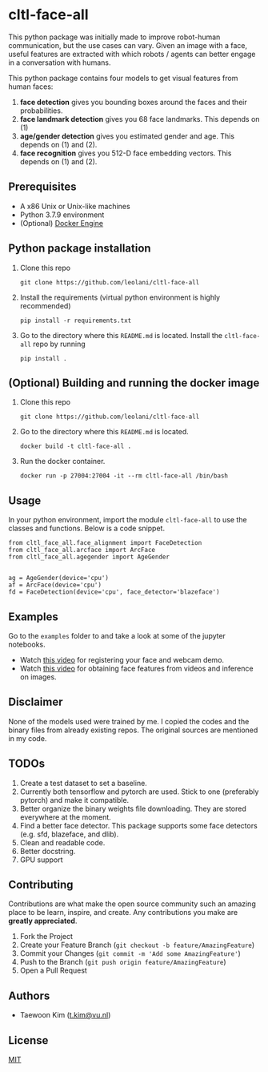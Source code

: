 # cltl-face-all

This python package was initially made to improve robot-human communication, but the use cases can vary. Given an image with a face, useful features are extracted with which robots / agents can better engage in a conversation with humans. 

This python package contains four models to get visual features from human faces:

1. **face detection** gives you bounding boxes around the faces and their probabilities.
2. **face landmark detection** gives you 68 face landmarks. This depends on (1)
3. **age/gender detection** gives you estimated gender and age. This depends on (1) and (2).
4. **face recognition** gives you 512-D face embedding vectors. This depends on (1) and (2).


## Prerequisites

* A x86 Unix or Unix-like machines 
* Python 3.7.9 environment
* (Optional) [Docker Engine](https://docs.docker.com/engine/install/)

## Python package installation

1. Clone this repo

    ```
    git clone https://github.com/leolani/cltl-face-all
    ```

2. Install the requirements (virtual python environment is highly recommended)
    ```
    pip install -r requirements.txt
    ```

3. Go to the directory where this `README.md` is located. Install the `cltl-face-all` repo by running
    ```
    pip install .
    ```


## (Optional) Building and running the docker image 


1. Clone this repo

    ```
    git clone https://github.com/leolani/cltl-face-all
    ```

2. Go to the directory where this `README.md` is located.
    ```
    docker build -t cltl-face-all .
    ```

3. Run the docker container.
    ```
    docker run -p 27004:27004 -it --rm cltl-face-all /bin/bash
    ```

## Usage

In your python environment, import the module `cltl-face-all` to use the classes and functions. Below is a code snippet.

```
from cltl_face_all.face_alignment import FaceDetection
from cltl_face_all.arcface import ArcFace
from cltl_face_all.agegender import AgeGender


ag = AgeGender(device='cpu')
af = ArcFace(device='cpu')
fd = FaceDetection(device='cpu', face_detector='blazeface')
```

## Examples

Go to the `examples` folder to and take a look at some of the jupyter notebooks. 

* Watch [this video](https://youtu.be/4i0s_dnylZ0) for registering your face and webcam demo.
* Watch [this video](https://youtu.be/asJtjhDJ5ZM) for obtaining face features from videos and inference on images.

## Disclaimer

None of the models used were trained by me. I copied the codes and the binary files from already existing repos. The original sources are mentioned in my code.

## TODOs

1. Create a test dataset to set a baseline.
2. Currently both tensorflow and pytorch are used. Stick to one (preferably pytorch) and make it compatible.
3. Better organize the binary weights file downloading. They are stored everywhere at the moment.
4. Find a better face detector. This package supports some face detectors (e.g. sfd, blazeface, and dlib).
5. Clean and readable code.
6. Better docstring. 
7. GPU support


## Contributing

Contributions are what make the open source community such an amazing place to be learn, inspire, and create. Any contributions you make are **greatly appreciated**.

1. Fork the Project
2. Create your Feature Branch (`git checkout -b feature/AmazingFeature`)
3. Commit your Changes (`git commit -m 'Add some AmazingFeature'`)
4. Push to the Branch (`git push origin feature/AmazingFeature`)
5. Open a Pull Request

## Authors
* Taewoon Kim (t.kim@vu.nl)

## License
[MIT](https://choosealicense.com/licenses/mit/)
